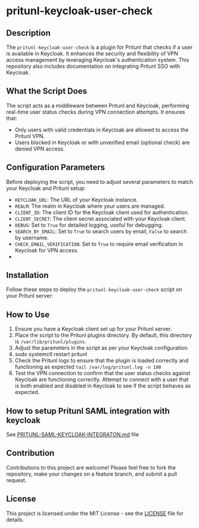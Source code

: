 # pritunl-keycloak-user-check

## Description
The `pritunl-keycloak-user-check` is a plugin for Pritunl that checks if a user is available in Keycloak. It enhances the security and flexibility of VPN access management by leveraging Keycloak's authentication system. This repository also includes documentation on integrating Pritunl SSO with Keycloak.

## What the Script Does
The script acts as a middleware between Pritunl and Keycloak, performing real-time user status checks during VPN connection attempts. It ensures that:
- Only users with valid credentials in Keycloak are allowed to access the Pritunl VPN.
- Users blocked in Keycloak or with unverified email (optional check) are denied VPN access.

## Configuration Parameters
Before deploying the script, you need to adjust several parameters to match your Keycloak and Pritunl setup:

- `KEYCLOAK_URL`: The URL of your Keycloak instance.
- `REALM`: The realm in Keycloak where your users are managed.
- `CLIENT_ID`: The client ID for the Keycloak client used for authentication.
- `CLIENT_SECRET`: The client secret associated with your Keycloak client.
- `DEBUG`: Set to `True` for detailed logging, useful for debugging.
- `SEARCH_BY_EMAIL`: Set to `True` to search users by email, `False` to search by username.
- `CHECK_EMAIL_VERIFICATION`: Set to `True` to require email verification in Keycloak for VPN access.
- 
## Installation

Follow these steps to deploy the `pritunl-keycloak-user-check` script on your Pritunl server:

## How to Use
1. Ensure you have a Keycloak client set up for your Pritunl server.
2. Place the script to the Pritunl plugins directory. By default, this directory is `/var/lib/pritunl/plugins`.
3. Adjust the parameters in the script as per your Keycloak configuration.
4. sudo systemctl restart pritunl
5. Check the Pritunl logs to ensure that the plugin is loaded correctly and functioning as expected `tail /var/log/pritunl.log -n 100`
6. Test the VPN connection to confirm that the user status checks against Keycloak are functioning correctly. Attempt to connect with a user that is both enabled and disabled in Keycloak to see if the script behaves as expected.

## How to setup Pritunl SAML integration with keycloak
See [PRITUNL-SAML-KEYCLOAK-INTEGRATON.md](PRITUNL-SAML-KEYCLOAK-INTEGRATON.md) file

## Contribution
Contributions to this project are welcome! Please feel free to fork the repository, make your changes on a feature branch, and submit a pull request.

## License
This project is licensed under the MIT License - see the [LICENSE](LICENSE) file for details.
